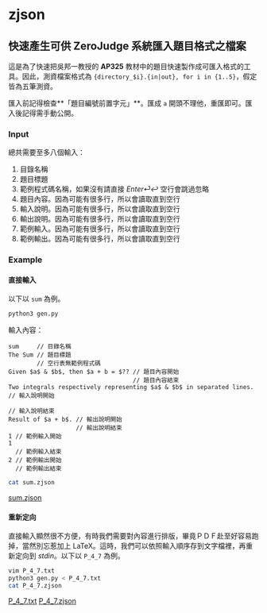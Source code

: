 # zjson
## 快速產生可供 ZeroJudge 系統匯入題目格式之檔案

這是為了快速把吳邦一教授的 **AP325** 教材中的題目快速製作成可匯入格式的工具。因此，測資檔案格式為 `{directory_$i}.{in|out}, for i in {1..5}`，假定皆為五筆測資。

匯入前記得檢查**「題目編號前置字元」**。匯成 `a` 開頭不理他，重匯即可。匯入後記得需手動公開。

### Input

總共需要至多八個輸入：
1. 目錄名稱
2. 題目標題
3. 範例程式碼名稱，如果沒有請直接 *Enter⏎↩︎* 空行會跳過忽略
4. 題目內容。因為可能有很多行，所以會讀取直到空行
5. 輸入說明。因為可能有很多行，所以會讀取直到空行
6. 輸出說明。因為可能有很多行，所以會讀取直到空行
7. 範例輸入。因為可能有很多行，所以會讀取直到空行
8. 範例輸出。因為可能有很多行，所以會讀取直到空行

### Example

#### 直接輸入

以下以 `sum` 為例。

```bash
python3 gen.py
```

輸入內容：

```
sum     // 目錄名稱
The Sum // 題目標題
        // 空行表無範例程式碼
Given $a$ & $b$, then $a + b = $?? // 題目內容開始
                                   // 題目內容結束
Two integrals respectively representing $a$ & $b$ in separated lines. // 輸入說明開始
                                                                      // 輸入說明結束
Result of $a + b$. // 輸出說明開始
                   // 輸出說明結束
1 // 範例輸入開始
1
  // 範例輸入結束
2 // 範例輸出開始
  // 範例輸出結束
```

```bash
cat sum.zjson
```
[sum.zjson](sum.zjson)

#### 重新定向

直接輸入顯然很不方便，有時我們需要對內容進行排版，畢竟ＰＤＦ赴至好容易跑掉，當然別忘惹加上 LaTeX。這時，我們可以依照輸入順序存到文字檔裡，再重新定向到 *stdin*。以下以 `P_4_7` 為例。

```bash
vim P_4_7.txt
python3 gen.py < P_4_7.txt
cat P_4_7.zjson
```

[P_4_7.txt](P_4_7.txt) [P_4_7.zjson](P_4_7.zjson)
